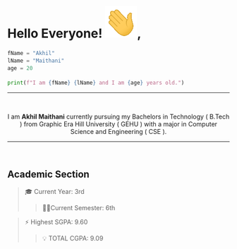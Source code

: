 # Hello Everyone! ![wave-hand](Images/Hand.gif),

```python
fName = "Akhil"
lName = "Maithani"
age = 20

print(f"I am {fName} {lName} and I am {age} years old.")
```

<hr>
<br>

<p style="text-align:center;">
I am <strong>Akhil Maithani</strong> currently pursuing my Bachelors in Technology ( B.Tech ) from Graphic Era Hill University ( GEHU ) with a major in Computer Science and Engineering ( CSE ).
</p>

<hr>
<br>

## Academic Section

> 🎓 Current Year: 3rd 
>> 🐱‍👤Current Semester: 6th

> ⚡ Highest SGPA: 9.60
>> 💡 TOTAL CGPA: 9.09

